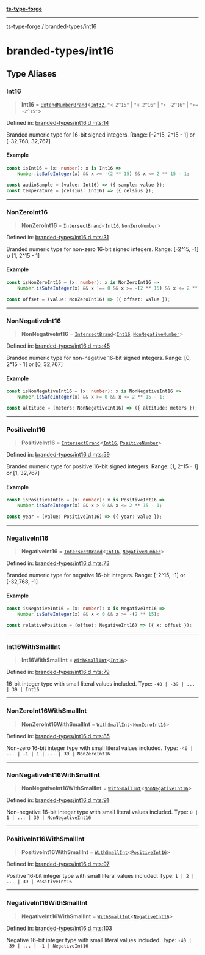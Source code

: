 [**ts-type-forge**](../README.md)

---

[ts-type-forge](../README.md) / branded-types/int16

# branded-types/int16

## Type Aliases

### Int16

> **Int16** = [`ExtendNumberBrand`](brand/namespaces/TSTypeForgeInternals/README.md#extendnumberbrand)\<[`Int32`](int32.md#int32), `"< 2^15"` \| `"< 2^16"` \| `"> -2^16"` \| `">= -2^15"`\>

Defined in: [branded-types/int16.d.mts:14](https://github.com/noshiro-pf/ts-type-forge/blob/main/src/branded-types/int16.d.mts#L14)

Branded numeric type for 16-bit signed integers.
Range: [-2^15, 2^15 - 1] or [-32,768, 32,767]

#### Example

```ts
const isInt16 = (x: number): x is Int16 =>
    Number.isSafeInteger(x) && x >= -(2 ** 15) && x <= 2 ** 15 - 1;

const audioSample = (value: Int16) => ({ sample: value });
const temperature = (celsius: Int16) => ({ celsius });
```

---

### NonZeroInt16

> **NonZeroInt16** = [`IntersectBrand`](brand/README.md#intersectbrand)\<[`Int16`](#int16), [`NonZeroNumber`](core.md#nonzeronumber)\>

Defined in: [branded-types/int16.d.mts:31](https://github.com/noshiro-pf/ts-type-forge/blob/main/src/branded-types/int16.d.mts#L31)

Branded numeric type for non-zero 16-bit signed integers.
Range: [-2^15, -1] ∪ [1, 2^15 - 1]

#### Example

```ts
const isNonZeroInt16 = (x: number): x is NonZeroInt16 =>
    Number.isSafeInteger(x) && x !== 0 && x >= -(2 ** 15) && x <= 2 ** 15 - 1;

const offset = (value: NonZeroInt16) => ({ offset: value });
```

---

### NonNegativeInt16

> **NonNegativeInt16** = [`IntersectBrand`](brand/README.md#intersectbrand)\<[`Int16`](#int16), [`NonNegativeNumber`](core.md#nonnegativenumber)\>

Defined in: [branded-types/int16.d.mts:45](https://github.com/noshiro-pf/ts-type-forge/blob/main/src/branded-types/int16.d.mts#L45)

Branded numeric type for non-negative 16-bit signed integers.
Range: [0, 2^15 - 1] or [0, 32,767]

#### Example

```ts
const isNonNegativeInt16 = (x: number): x is NonNegativeInt16 =>
    Number.isSafeInteger(x) && x >= 0 && x <= 2 ** 15 - 1;

const altitude = (meters: NonNegativeInt16) => ({ altitude: meters });
```

---

### PositiveInt16

> **PositiveInt16** = [`IntersectBrand`](brand/README.md#intersectbrand)\<[`Int16`](#int16), [`PositiveNumber`](core.md#positivenumber)\>

Defined in: [branded-types/int16.d.mts:59](https://github.com/noshiro-pf/ts-type-forge/blob/main/src/branded-types/int16.d.mts#L59)

Branded numeric type for positive 16-bit signed integers.
Range: [1, 2^15 - 1] or [1, 32,767]

#### Example

```ts
const isPositiveInt16 = (x: number): x is PositiveInt16 =>
    Number.isSafeInteger(x) && x > 0 && x <= 2 ** 15 - 1;

const year = (value: PositiveInt16) => ({ year: value });
```

---

### NegativeInt16

> **NegativeInt16** = [`IntersectBrand`](brand/README.md#intersectbrand)\<[`Int16`](#int16), [`NegativeNumber`](core.md#negativenumber)\>

Defined in: [branded-types/int16.d.mts:73](https://github.com/noshiro-pf/ts-type-forge/blob/main/src/branded-types/int16.d.mts#L73)

Branded numeric type for negative 16-bit integers.
Range: [-2^15, -1] or [-32,768, -1]

#### Example

```ts
const isNegativeInt16 = (x: number): x is NegativeInt16 =>
    Number.isSafeInteger(x) && x < 0 && x >= -(2 ** 15);

const relativePosition = (offset: NegativeInt16) => ({ x: offset });
```

---

### Int16WithSmallInt

> **Int16WithSmallInt** = [`WithSmallInt`](small-int.md#withsmallint)\<[`Int16`](#int16)\>

Defined in: [branded-types/int16.d.mts:79](https://github.com/noshiro-pf/ts-type-forge/blob/main/src/branded-types/int16.d.mts#L79)

16-bit integer type with small literal values included.
Type: `-40 | -39 | ... | 39 | Int16`

---

### NonZeroInt16WithSmallInt

> **NonZeroInt16WithSmallInt** = [`WithSmallInt`](small-int.md#withsmallint)\<[`NonZeroInt16`](#nonzeroint16)\>

Defined in: [branded-types/int16.d.mts:85](https://github.com/noshiro-pf/ts-type-forge/blob/main/src/branded-types/int16.d.mts#L85)

Non-zero 16-bit integer type with small literal values included.
Type: `-40 | ... | -1 | 1 | ... | 39 | NonZeroInt16`

---

### NonNegativeInt16WithSmallInt

> **NonNegativeInt16WithSmallInt** = [`WithSmallInt`](small-int.md#withsmallint)\<[`NonNegativeInt16`](#nonnegativeint16)\>

Defined in: [branded-types/int16.d.mts:91](https://github.com/noshiro-pf/ts-type-forge/blob/main/src/branded-types/int16.d.mts#L91)

Non-negative 16-bit integer type with small literal values included.
Type: `0 | 1 | ... | 39 | NonNegativeInt16`

---

### PositiveInt16WithSmallInt

> **PositiveInt16WithSmallInt** = [`WithSmallInt`](small-int.md#withsmallint)\<[`PositiveInt16`](#positiveint16)\>

Defined in: [branded-types/int16.d.mts:97](https://github.com/noshiro-pf/ts-type-forge/blob/main/src/branded-types/int16.d.mts#L97)

Positive 16-bit integer type with small literal values included.
Type: `1 | 2 | ... | 39 | PositiveInt16`

---

### NegativeInt16WithSmallInt

> **NegativeInt16WithSmallInt** = [`WithSmallInt`](small-int.md#withsmallint)\<[`NegativeInt16`](#negativeint16)\>

Defined in: [branded-types/int16.d.mts:103](https://github.com/noshiro-pf/ts-type-forge/blob/main/src/branded-types/int16.d.mts#L103)

Negative 16-bit integer type with small literal values included.
Type: `-40 | -39 | ... | -1 | NegativeInt16`
